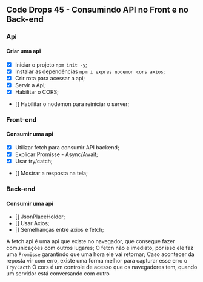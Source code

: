 ## Code Drops 45 - Consumindo API no Front e no Back-end

### Api

#### Criar uma api

- [x] Iniciar o projeto `npm init -y`;
- [x] Instalar as dependências `npm i expres nodemon cors axios`;
- [x] Crir rota para acessar a api;
- [x] Servir a Api;
- [x] Habilitar o CORS;
- [] Habilitar o nodemon para reiniciar o server;

### Front-end

#### Consumir uma api

- [x] Utilizar fetch para consumir API backend;
- [x] Explicar Promisse - Async/Await;
- [x] Usar try/catch;
- [] Mostrar a resposta na tela;

### Back-end

#### Consumir uma api

- [] JsonPlaceHolder;
- [] Usar Axios;
- [] Semelhanças entre axios e fetch;

A fetch api é uma api que existe no navegador, que consegue fazer comunicações com outros lugares;
O fetcn não é imediato, por isso ele faz uma `Promisse` garantindo que uma hora ele vai retornar;
Caso acontecer da reposta vir com erro, existe uma forma melhor para capturar esse erro o `Try/Cacth`
O cors é um controle de acesso que os navegadores tem, quando um servidor está conversando com outro
